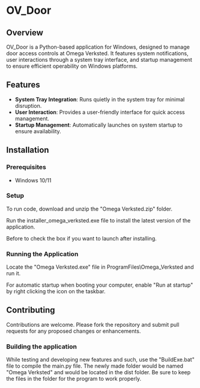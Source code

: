 # OV_Door

## Overview

OV_Door is a Python-based application for Windows, designed to manage door access controls at Omega Verksted. It features system notifications, user interactions through a system tray interface, and startup management to ensure efficient operability on Windows platforms.

## Features

- **System Tray Integration**: Runs quietly in the system tray for minimal disruption.
- **User Interaction**: Provides a user-friendly interface for quick access management.
- **Startup Management**: Automatically launches on system startup to ensure availability.

## Installation

### Prerequisites

- Windows 10/11

### Setup

To run code, download and unzip the "Omega Verksted.zip" folder.

Run the installer_omega_verksted.exe file to install the latest version of the application.

Before to check the box if you want to launch after installing.

### Running the Application

Locate the "Omega Verksted.exe" file in ProgramFiles\Omega_Verksted and run it.

For automatic startup when booting your computer, enable "Run at startup" by right clicking the icon on the taskbar.

## Contributing

Contributions are welcome. Please fork the repository and submit pull requests for any proposed changes or enhancements.

### Building the application

While testing and developing new features and such, use the "BuildExe.bat" file to compile the main.py file. The newly made folder would be named "Omega Verksted" and would be located in the dist folder. Be sure to keep the files in the folder for the program to work properly.
